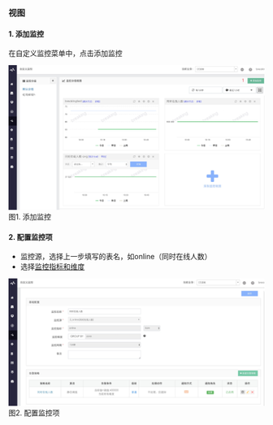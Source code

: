 ### 视图


#### 1. 添加监控

在自定义监控菜单中，点击添加监控

![](../media/15371528564517.jpg)
图1. 添加监控

#### 2. 配置监控项

- 监控源，选择上一步填写的表名，如online（同时在线人数）
- 选择[监控指标和维度](../术语解释/Concepts_Terminology.md) 

![](../media/15371564772288.jpg)
图2. 配置监控项
